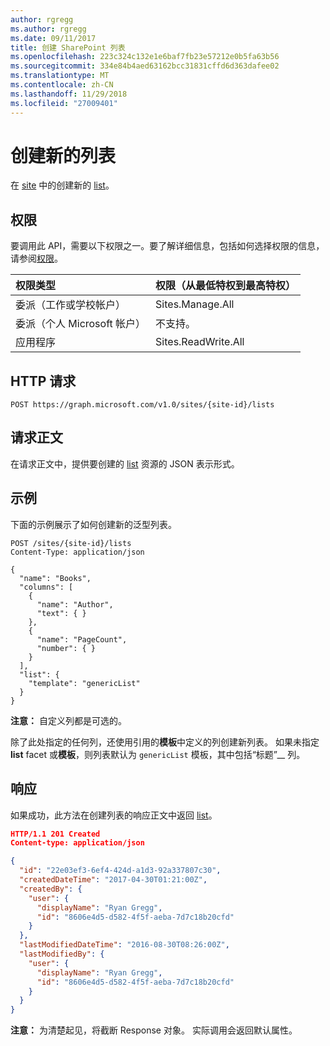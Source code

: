 ```yaml
---
author: rgregg
ms.author: rgregg
ms.date: 09/11/2017
title: 创建 SharePoint 列表
ms.openlocfilehash: 223c324c132e1e6baf7fb23e57212e0b5fa63b56
ms.sourcegitcommit: 334e84b4aed63162bcc31831cffd6d363dafee02
ms.translationtype: MT
ms.contentlocale: zh-CN
ms.lasthandoff: 11/29/2018
ms.locfileid: "27009401"
---
```

# <a name="create-a-new-list"></a>创建新的列表

在 [site][] 中的创建新的 [list][]。

## <a name="permissions"></a>权限

要调用此 API，需要以下权限之一。要了解详细信息，包括如何选择权限的信息，请参阅[权限](/graph/permissions-reference)。

|            权限类型             | 权限（从最低特权到最高特权） |
| :------------------------------------- | :------------------------------------------ |
| 委派（工作或学校帐户）     | Sites.Manage.All                            |
| 委派（个人 Microsoft 帐户） | 不支持。                              |
| 应用程序                            | Sites.ReadWrite.All                         |

## <a name="http-request"></a>HTTP 请求

<!-- { "blockType": "ignored" } -->

```http
POST https://graph.microsoft.com/v1.0/sites/{site-id}/lists
```

## <a name="request-body"></a>请求正文

在请求正文中，提供要创建的 [list][] 资源的 JSON 表示形式。

## <a name="example"></a>示例

下面的示例展示了如何创建新的泛型列表。

<!-- { "blockType": "request", "name": "create-list", "scopes": "sites.readwrite.all" } -->

```http
POST /sites/{site-id}/lists
Content-Type: application/json

{
  "name": "Books",
  "columns": [
    {
      "name": "Author",
      "text": { }
    },
    {
      "name": "PageCount",
      "number": { }
    }
  ],
  "list": {
    "template": "genericList"
  }
}
```

**注意：** 自定义列都是可选的。

除了此处指定的任何列，还使用引用的**模板**中定义的列创建新列表。
如果未指定 **list** facet 或**模板**，则列表默认为 `genericList` 模板，其中包括“标题”__ 列。

## <a name="response"></a>响应

如果成功，此方法在创建列表的响应正文中返回 [list][]。

<!-- { "blockType": "response", "@odata.type": "microsoft.graph.list", "truncated": true } -->

```json
HTTP/1.1 201 Created
Content-type: application/json

{
  "id": "22e03ef3-6ef4-424d-a1d3-92a337807c30",
  "createdDateTime": "2017-04-30T01:21:00Z",
  "createdBy": {
    "user": {
      "displayName": "Ryan Gregg",
      "id": "8606e4d5-d582-4f5f-aeba-7d7c18b20cfd"
    }
  },
  "lastModifiedDateTime": "2016-08-30T08:26:00Z",
  "lastModifiedBy": {
    "user": {
      "displayName": "Ryan Gregg",
      "id": "8606e4d5-d582-4f5f-aeba-7d7c18b20cfd"
    }
  }
}
```

**注意：** 为清楚起见，将截断 Response 对象。
实际调用会返回默认属性。

[list]: ../resources/list.md
[site]: ../resources/site.md

<!-- {
  "type": "#page.annotation",
  "description": "Create a new SharePoint list.",
  "keywords": "",
  "section": "documentation",
  "tocPath": "List/Create"
} -->
